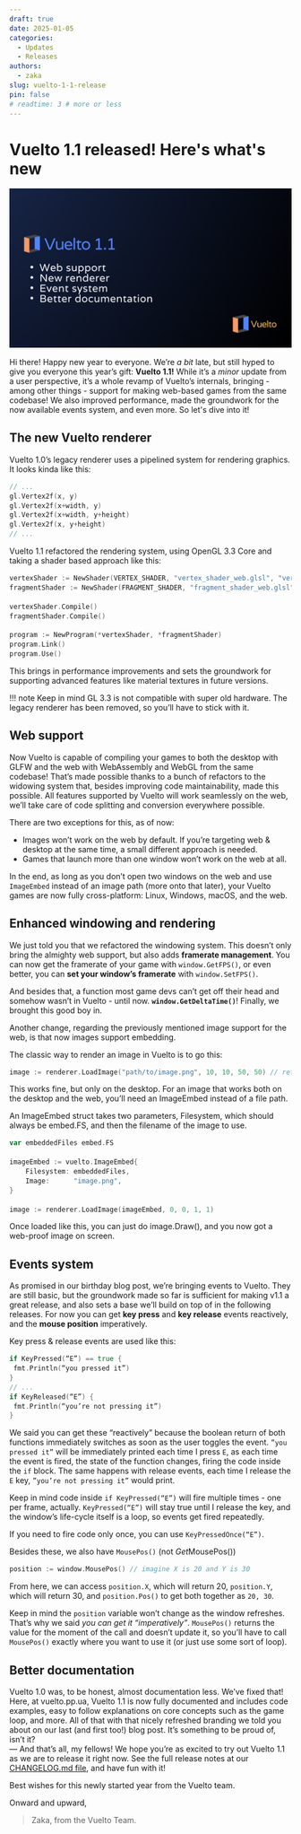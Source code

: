 ```yaml
---
draft: true
date: 2025-01-05
categories:
  - Updates
  - Releases
authors:
  - zaka
slug: vuelto-1-1-release
pin: false
# readtime: 3 # more or less
---
```


# Vuelto 1.1 released\! Here's what's new

![Post cover](../assets/vuelto-1-1-cover.png)

Hi there! Happy new year to everyone. We’re *a bit* late, but still hyped to give you everyone this year’s gift: **Vuelto 1.1!** While it’s a *minor* update from a user perspective, it’s a whole revamp of Vuelto’s internals, bringing - among other things - support for making web-based games from the same codebase! We also improved performance, made the groundwork for the now available events system, and even more. So let's dive into it!

<!-- more -->
## The new Vuelto renderer

Vuelto 1.0’s legacy renderer uses a pipelined system for rendering graphics. It looks kinda like this:  

```go
// ...
gl.Vertex2f(x, y)
gl.Vertex2f(x+width, y)
gl.Vertex2f(x+width, y+height)
gl.Vertex2f(x, y+height)
// ...
```

Vuelto 1.1 refactored the rendering system, using OpenGL 3.3 Core and taking a shader based approach like this:

```go  
vertexShader := NewShader(VERTEX_SHADER, "vertex_shader_web.glsl", "vertex_shader_desktop.glsl")  
fragmentShader := NewShader(FRAGMENT_SHADER, "fragment_shader_web.glsl", "fragment_shader_desktop.glsl")

vertexShader.Compile()
fragmentShader.Compile()

program := NewProgram(*vertexShader, *fragmentShader)
program.Link()
program.Use()
```

This brings in performance improvements and sets the groundwork for supporting advanced features like material textures in future versions.

!!! note
    Keep in mind GL 3.3 is not compatible with super old hardware. The legacy renderer has been removed, so you’ll have to stick with it.

## Web support

Now Vuelto is capable of compiling your games to both the desktop with GLFW and the web with WebAssembly and WebGL from the same codebase! That’s made possible thanks to a bunch of refactors to the widowing system that, besides improving code maintainability, made this possible. All features supported by Vuelto will work seamlessly on the web, we’ll take care of code splitting and conversion everywhere possible.

There are two exceptions for this, as of now:

- Images won’t work on the web by default. If you’re targeting web & desktop at the same time, a small different approach is needed.
- Games that launch more than one window won’t work on the web at all.

In the end, as long as you don’t open two windows on the web and use `ImageEmbed` instead of an image path (more onto that later), your Vuelto games are now fully cross-platform: Linux, Windows, macOS, and the web.

## Enhanced windowing and rendering

We just told you that we refactored the windowing system. This doesn’t only bring the almighty web support, but also adds **framerate management**. You can now get the framerate of your game with `window.GetFPS()`, or even better, you can **set your window’s framerate** with `window.SetFPS()`.

And besides that, a function most game devs can’t get off their head and somehow wasn’t in Vuelto - until now. **`window.GetDeltaTime()`**! Finally, we brought this good boy in.

Another change, regarding the previously mentioned image support for the web, is that now images support embedding.

The classic way to render an image in Vuelto is to go this:

```go
image := renderer.LoadImage("path/to/image.png", 10, 10, 50, 50) // returns an Image (internal type)
```

This works fine, but only on the desktop. For an image that works both on the desktop and the web, you’ll need an ImageEmbed instead of a file path.

An ImageEmbed struct takes two parameters, Filesystem, which should always be embed.FS, and then the filename of the image to use.

```go
var embeddedFiles embed.FS

imageEmbed := vuelto.ImageEmbed{
    Filesystem: embeddedFiles,
    Image:      "image.png",
}

image := renderer.LoadImage(imageEmbed, 0, 0, 1, 1)
```

Once loaded like this, you can just do image.Draw(), and you now got a web-proof image on screen.

## Events system

As promised in our birthday blog post, we’re bringing events to Vuelto. They are still basic, but the groundwork made so far is sufficient for making v1.1 a great release, and also sets a base we’ll build on top of in the following releases. For now you can get **key press** and **key release** events reactively, and the **mouse position** imperatively.

Key press & release events are used like this:  

```go
if KeyPressed(“E”) == true {
 fmt.Println(“you pressed it”)
}
// ...
if KeyReleased(“E”) {
 fmt.Println(“you’re not pressing it”)
}
```

We said you can get these “reactively” because the boolean return of both functions immediately switches as soon as the user toggles the event. `”you pressed it”` will be immediately printed each time I press `E`, as each time the event is fired, the state of the function changes, firing the code inside the `if` block. The same happens with release events, each time I release the `E` key, `”you’re not pressing it”` would print.

Keep in mind code inside `if KeyPressed(“E”)` will fire multiple times - one per frame, actually. `KeyPressed(“E”)` will stay true until I release the key, and the window’s life-cycle itself is a loop, so events get fired repeatedly.

If you need to fire code only once, you can use `KeyPressedOnce(“E”)`.

Besides these, we also have `MousePos()` (not *Get*MousePos())  

```go
position := window.MousePos() // imagine X is 20 and Y is 30  
```

From here, we can access `position.X`, which will return 20, `position.Y`, which will return 30, and `position.Pos()` to get both together as `20, 30`.

Keep in mind the `position` variable won’t change as the window refreshes. That’s why we said *you can get it “imperatively”*. `MousePos()` returns the value for the moment of the call and doesn’t update it, so you’ll have to call `MousePos()` exactly where you want to use it (or just use some sort of loop).

## Better documentation

Vuelto 1.0 was, to be honest, almost documentation less. We’ve fixed that! Here, at vuelto.pp.ua, Vuelto 1.1 is now fully documented and includes code examples, easy to follow explanations on core concepts such as the game loop, and more. All of that with that nicely refreshed branding we told you about on our last (and first too!) blog post. It’s something to be proud of, isn’t it?  
—
And that’s all, my fellows! We hope you’re as excited to try out Vuelto 1.1 as we are to release it right now. See the full release notes at our [CHANGELOG.md file](https://github.com/vuelto-org/vuelto/blob/main/CHANGELOG.md), and have fun with it!

Best wishes for this newly started year from the Vuelto team.

Onward and upward,

> Zaka, from the Vuelto Team.
